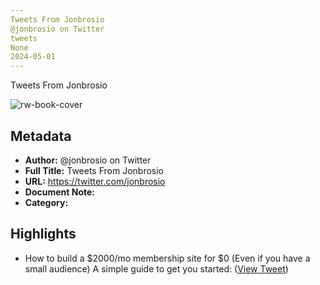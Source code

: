 ```yaml
---
Tweets From Jonbrosio
@jonbrosio on Twitter
tweets
None
2024-05-01
---
```

Tweets From Jonbrosio

![rw-book-cover](https://pbs.twimg.com/profile_images/1555647748728205312/MszECt0T.jpg)

## Metadata
- **Author:** @jonbrosio on Twitter
- **Full Title:** Tweets From Jonbrosio
- **URL:** https://twitter.com/jonbrosio
- **Document Note:** 
- **Category:**

## Highlights
- How to build a $2000/mo membership site for $0
  (Even if you have a small audience)
  A simple guide to get you started: ([View Tweet](https://twitter.com/jonbrosio/status/1675866543471620098))

